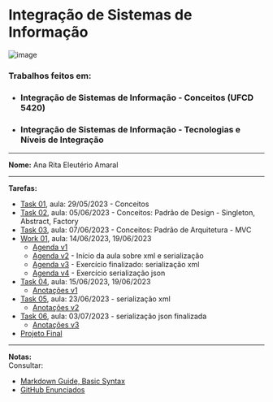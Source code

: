 # Integração de Sistemas de Informação

![image](https://github.com/RitAmaral/IntegracaoSistemasInformacao/assets/132366922/f2bd3178-e4eb-46f6-949a-0b2c20ea8e0b)


### Trabalhos feitos em: 
* ### Integração de Sistemas de Informação - Conceitos (UFCD 5420)
* ### Integração de Sistemas de Informação - Tecnologias e Níveis de Integração

---

**Nome:** Ana Rita Eleutério Amaral
___

**Tarefas:**

* [Task 01](Task01), aula: 29/05/2023 - Conceitos
* [Task 02](Task02), aula: 05/06/2023 - Conceitos: Padrão de Design - Singleton, Abstract, Factory
* [Task 03](Task03), aula: 07/06/2023 - Conceitos: Padrão de Arquitetura - MVC
* [Work 01](Work01), aula: 14/06/2023, 19/06/2023
  - [Agenda v1](Work01/Agenda_v01)
  - [Agenda v2](Work01/Agenda_v02) - Início da aula sobre xml e serialização
  - [Agenda v3](Work01/Agenda_v03) - Exercício finalizado: serialização xml
  - [Agenda v4](Work01/Agenda_v04) - Exercício serialização json
* [Task 04](Task04), aula: 15/06/2023, 19/06/2023
  - [Anotações v1](Task04/Anotacoes_v01)
* [Task 05](Task05), aula: 23/06/2023 - serialização xml
  - [Anotações v2](Task05/Anotacoes_v02)
* [Task 06](Task06), aula: 03/07/2023 - serialização json finalizada
  - [Anotações v3](Task06/Anotacoes_v03)
* [Projeto Final](ProjF_Rita)

---

**Notas:**  
Consultar: 
* [Markdown Guide, Basic Syntax](https://www.markdownguide.org/basic-syntax)
* [GitHub Enunciados](https://github.com/pinjoa/ufcd5420_CESAE_SDEV03_BRA/tree/main)
